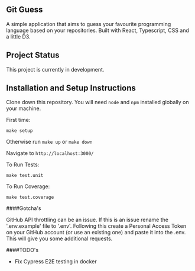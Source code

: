 ## Git Guess

A simple application that aims to guess your favourite programming language based on your repositories. Built with React, Typescript, CSS and a little D3.

## Project Status

This project is currently in development.

## Installation and Setup Instructions

Clone down this repository. You will need `node` and `npm` installed globally on your machine.

First time:

`make setup`

Otherwise run `make up` or `make down`

Navigate to `http://localhost:3000/`

To Run Tests:

`make test.unit`

To Run Coverage:

`make test.coverage`

####Gotcha's

GitHub API throttling can be an issue. If this is an issue rename the '.env.example' file to '.env'. Following this create a Personal Access Token on your GitHub account (or use an existing one) and paste it into the .env. This will give you some additional requests.

####TODO's

- Fix Cypress E2E testing in docker
